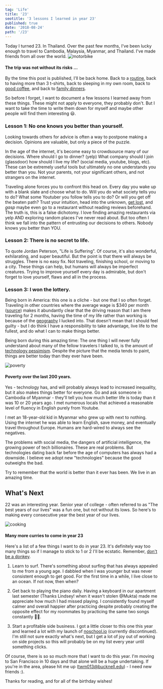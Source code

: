 ```yaml
---
tag: 'Life'
title: '23'
seotitle: '3 lessons I learned in year 23'
published: true
date: '2018-08-24'
path: '/23'
---
```


Today I turned 23.  In Thailand.  Over the past few months, I've been lucky enough to travel to Cambodia, Malaysia, Myanmar, and Thailand.  I've made friends from all over the world.
![motorbike](./motorbike.jpg)
#### The trip was not without its risks ...

By the time this post is published, I'll be back home.  Back to a [routine](http://taylormilliman.me/breaking-the-routine), back to having more than 3 t-shirts, back to sleeping in my own room, back to [good coffee](http://taylormilliman.me/coffee-and-a-good-book), and back to [family dinners](http://taylormilliman.me/family-dinners).

So before I forget, I want to document a few lessons I learned away from these things.  These might not apply to everyone, they probably don't.  But I want to take the time to write them down for myself and maybe other people will find them interesting 😃.

### Lesson 1: No one knows you better than yourself.

Looking towards others for advice is often a way to postpone making a decision.  Opinions are valuable, but only a piece of the puzzle.

In the age of the internet, it's become easy to crowdsource many of our decisions.  Where should I go to dinner? (yelp) What company should I join (glassdoor) how should I live my life? (social media, youtube, blogs, etc).  These can be extremely useful tools but ultimately no one understands you better than you.  Not your parents, not your significant others, and not strangers on the internet.

Traveling alone forces you to confront this head on.  Every day you wake up with a blank slate and choose what to do.  Will you do what society tells you to do? What some Youtuber you follow tells you to do? Or will you get off the beaten path? Trust your intuition, head into the unknown, [get lost](http://taylormilliman.me/getting-lost), and *gasp* maybe even go to a restaurant without reading reviews beforehand.  The truth is, this is a false dichotomy.  I love finding amazing restaurants via yelp AND exploring random places I've never read about.  But too often I think we fall into the pattern of entrusting our decisions to others.  Nobody knows you better than YOU.

### Lesson 2: There is no secret to life.

To quote Jordan Peterson, "Life is Suffering".  Of course, it's also wonderful, exhilarating, and super beautiful.  But the point is that there will always be struggles.  There is no easy fix.  Not traveling, finishing school, or moving to a city.  These things can help, but humans will always be imperfect creatures.  Trying to improve yourself every day is admirable, but don't forget to love yourself, flaws and all in the process.

### Lesson 3: I won the lottery.

Being born in America: this one is a cliche - but one that I so often forget. Traveling in other countries where the average wage is $340 per month ([source](http://checkinprice.com/average-and-minimum-salary-in-phnom-penh-cambodia/)) makes it abundantly clear that the driving reason that I am there traveling for 2 months, having the time of my life rather than working is because of the [geography](http://taylormilliman.me/the-role-of-geography) I lucked into. That doesn't mean that I should feel guilty - but I do think I have a responsibility to take advantage, live life to the fullest, and do what I can to make things better.

Being born during this amazing time: The one thing I will never fully understand about many of the fellow travelers I talked to, is the amount of [technology pessimism](http://taylormilliman.me/technology-pessimism).  Despite the picture that the media tends to paint, things are better today than they ever have been. 

![poverty](./poverty.jpg)
#### Poverty over the last 200 years.

Yes - technology has, and will probably always lead to increased inequality, but it also makes things better for everyone. Go and ask someone in Cambodia of Myanmar - they'll tell you how much better life is today than it was 10 or 20 years ago.  I met numerous locals that achieved a reasonable level of fluency in English purely from Youtube.

I met an 18-year-old kid in Myanmar who grew up with next to nothing. Using the internet he was able to learn English, save money, and eventually travel throughout Europe. Humans are hard-wired to always see the negatives.  

The problems with social media, the dangers of artificial intelligence, the growing power of tech billionaires.  These are real problems.  But technologies dating back far before the age of computers has always had a downside.  I believe we adopt new "technologies" because the good outweighs the bad.

Try to remember that the world is better than it ever has been.  We live in an amazing time.


## What's Next
22 was an interesting year.  Senior year of college - often referred to as "The best years of our lives" was a fun one, but not without its lows.  So here's to making every consecutive year the best year of our lives.

![cooking](./cook.jpg)
#### Many more curries to come in year 23

Here's a list of a few things I want to do in year 23.  It's definitely way too many things so if I manage to stick to 1 or 2 I'll be ecstatic.  Remember, [don't be a donkey](https://sivers.org/donkey).

1. Learn to surf.  There's something about surfing that has always appealed to me from a young age.  I dabbled when I was younger but was never consistent enough to get good.  For the first time in a while, I live close to an ocean.  If not now, then when?

2. Get back to playing the piano daily.  Having a keyboard in our apartment last semester (Thanks Lindsey! when it wasn't stolen @Mukta) made me appreciate how much I had missed playing.  I consistently found myself calmer and overall happier after practicing despite probably creating the opposite effect for my roommates by practicing the same two songs constantly 🤷‍♂️‍.

3. Start a profitable side business.  I got a little closer to this one this year and learned a lot with my launch of [noschool.io](https://www.producthunt.com/posts/noschool-1-0#) (currently discontinued).  I'm still not sure exactly what's next, but I get a lot of joy out of working on side projects so this will probably be on my list every year until something clicks.

Of course, there is so so much more that I want to do this year.  I'm moving to San Francisco in 10 days and that alone will be a huge undertaking.  If you're in the area, please hit me up (twm013@bucknell.edu) - I need new friends :).

Thanks for reading, and for all of the birthday wishes!